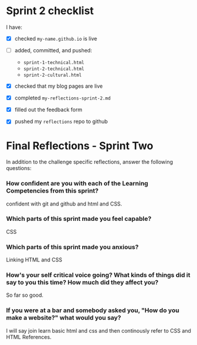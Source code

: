 # Sprint 2 checklist

I have:
- [x] checked `my-name.github.io` is live
- [ ] added, committed, and pushed:
    - `sprint-1-technical.html`
    - `sprint-2-technical.html`
    - `sprint-2-cultural.html` 
- [x] checked that my blog pages are live
- [x] completed `my-reflections-sprint-2.md`
- [X] filled out the feedback form
- [X] pushed my `reflections` repo to github



# Final Reflections - Sprint Two 

In addition to the challenge specific reflections, answer the following questions:

### How confident are you with each of the Learning Competencies from this sprint?

confident with git and github and html and CSS.


### Which parts of this sprint made you feel capable?

CSS


### Which parts of this sprint made you anxious?

Linking HTML and CSS

### How's your self critical voice going? What kinds of things did it say to you this time? How much did they affect you?

So far so good.

### If you were at a bar and somebody asked you, "How do you make a website?" what would you say?

I will say join learn basic html and css and then continously refer to CSS and HTML References. 
